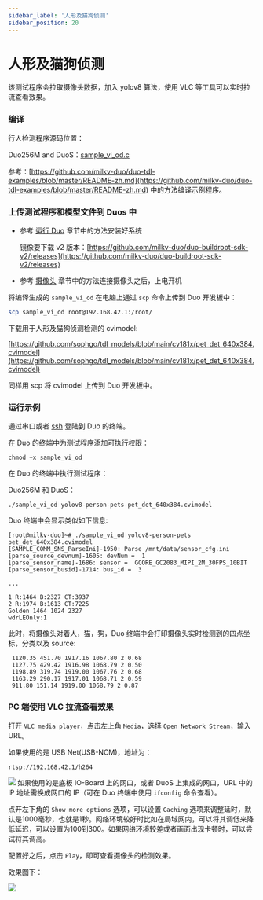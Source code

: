 ```yaml
---
sidebar_label: '人形及猫狗侦测'
sidebar_position: 20
---
```


# 人形及猫狗侦测

该测试程序会拉取摄像头数据，加入 yolov8 算法，使用 VLC 等工具可以实时拉流查看效果。

### 编译

行人检测程序源码位置：

Duo256M and DuoS：[sample_vi_od.c](https://github.com/milkv-duo/duo-tdl-examples/blob/master/sample_vi_od/sample_vi_od.c)

参考：[https://github.com/milkv-duo/duo-tdl-examples/blob/master/README-zh.md](https://github.com/milkv-duo/duo-tdl-examples/blob/master/README-zh.md) 中的方法编译示例程序。

### 上传测试程序和模型文件到 Duos 中

- 参考 [运行 Duo](https://milkv.io/zh/docs/duo/getting-started/boot) 章节中的方法安装好系统

  镜像要下载 v2 版本：[https://github.com/milkv-duo/duo-buildroot-sdk-v2/releases](https://github.com/milkv-duo/duo-buildroot-sdk-v2/releases)

- 参考 [摄像头](https://milkv.io/zh/docs/duo/camera/gc2083) 章节中的方法连接摄像头之后，上电开机

将编译生成的 `sample_vi_od` 在电脑上通过 `scp` 命令上传到 Duo 开发板中：

```bash
scp sample_vi_od root@192.168.42.1:/root/
```

下载用于人形及猫狗侦测检测的 cvimodel:

[https://github.com/sophgo/tdl_models/blob/main/cv181x/pet_det_640x384.cvimodel](https://github.com/sophgo/tdl_models/blob/main/cv181x/pet_det_640x384.cvimodel)

同样用 scp 将 cvimodel 上传到 Duo 开发板中。

### 运行示例

通过串口或者 [ssh](https://milkv.io/zh/docs/duo/getting-started/setup#ssh) 登陆到 Duo 的终端。

在 Duo 的终端中为测试程序添加可执行权限：
```
chmod +x sample_vi_od
```

在 Duo 的终端中执行测试程序：

Duo256M 和 DuoS：
```
./sample_vi_od yolov8-person-pets pet_det_640x384.cvimodel
```

Duo 终端中会显示类似如下信息:
```
[root@milkv-duo]~# ./sample_vi_od yolov8-person-pets pet_det_640x384.cvimodel
[SAMPLE_COMM_SNS_ParseIni]-1950: Parse /mnt/data/sensor_cfg.ini
[parse_source_devnum]-1605: devNum =  1
[parse_sensor_name]-1686: sensor =  GCORE_GC2083_MIPI_2M_30FPS_10BIT
[parse_sensor_busid]-1714: bus_id =  3

...

1 R:1464 B:2327 CT:3937
2 R:1974 B:1613 CT:7225
Golden 1464 1024 2327
wdrLEOnly:1

```

此时，将摄像头对着人，猫，狗，Duo 终端中会打印摄像头实时检测到的四点坐标，分类以及 source:

```
 1120.35 451.70 1917.16 1067.80 2 0.68
 1127.75 429.42 1916.98 1068.79 2 0.50
 1198.89 319.74 1919.00 1067.76 2 0.68
 1163.29 290.17 1917.01 1068.71 2 0.59
 911.80 151.14 1919.00 1068.79 2 0.87
```

### PC 端使用 VLC 拉流查看效果

打开 `VLC media player`，点击左上角 `Media`，选择 `Open Network Stream`，输入 URL。

如果使用的是 USB Net(USB-NCM)，地址为：
```
rtsp://192.168.42.1/h264
```

<Image src='/docs/duo/duo-vlc-stream-setup.jpg' minWidth='40%' maxWidth='60%' align='left' />


如果使用的是底板 IO-Board 上的网口，或者 DuoS 上集成的网口，URL 中的 IP 地址需换成网口的 IP（可在 Duo 终端中使用 `ifconfig` 命令查看）。

点开左下角的 `Show more options` 选项，可以设置 `Caching` 选项来调整延时，默认是1000毫秒，也就是1秒。网络环境较好时比如在局域网内，可以将其调低来降低延迟，可以设置为100到300。如果网络环境较差或者画面出现卡顿时，可以尝试将其调高。

配置好之后，点击 `Play`，即可查看摄像头的检测效果。

效果图下：

<Image src='/docs/duo/tdl-sdk/duos-yolov8-person-pets-detection.webp' minWidth='40%' maxWidth='60%' align='left' />
